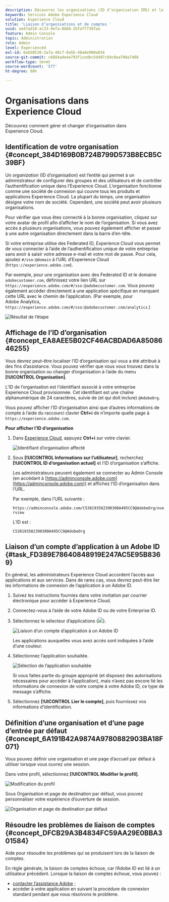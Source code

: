 ```yaml
---
description: Découvrez les organisations (ID d’organisation IMS) et la liaison des comptes de solutions à Experience Cloud.
keywords: Services Adobe Experience Cloud
solution: Experience Cloud
title: 'Liaison d’organisations et de comptes '
uuid: ae47ad18-ac33-4efa-8b68-2bfaf77397aa
feature: Admin Console
topic: Administration
role: Admin
level: Experienced
exl-id: 6eb58530-2a7a-48c7-9a5b-48a6e980a034
source-git-commit: c6884ade4a793f1cedbc5d497cb9c8ea798a7408
workflow-type: tm+mt
source-wordcount: '577'
ht-degree: 80%

---
```


# Organisations dans Experience Cloud

Découvrez comment gérer et changer dʼorganisation dans Experience Cloud.

## Identification de votre organisation {#concept_384D169B0B724B799D573B8ECB5C39BF}

Un *organization* (ID d’organisation) est l’entité qui permet à un administrateur de configurer des groupes et des utilisateurs et de contrôler l’authentification unique dans l’Experience Cloud. Lʼorganisation fonctionne comme une société de connexion qui couvre tous les produits et applications Experience Cloud. La plupart du temps, une organisation désigne votre nom de société. Cependant, une société peut avoir plusieurs organisations.

Pour vérifier que vous êtes connecté à la bonne organisation, cliquez sur votre avatar de profil afin dʼafficher le nom de lʼorganisation. Si vous avez accès à plusieurs organisations, vous pouvez également afficher et passer à une autre organisation directement dans la barre d’en-tête.

Si votre entreprise utilise des Federated ID, Experience Cloud vous permet de vous connecter à l’aide de l’authentification unique de votre entreprise sans avoir à saisir votre adresse e-mail et votre mot de passe. Pour cela, ajoutez `#/sso:@domain` à l’URL d’Experience Cloud (`https://experience.adobe.com`).

Par exemple, pour une organisation avec des Federated ID et le domaine `adobecustomer.com`, définissez votre lien URL sur `https://experience.adobe.com/#/sso:@adobecustomer.com`. Vous pouvez également accéder directement à une application spécifique en marquant cette URL avec le chemin de l’application. (Par exemple, pour Adobe Analytics, `https://experience.adobe.com/#/sso:@adobecustomer.com/analytics`.)

![Résultat de l’étape](assets/organization-switch.png)

## Affichage de l’ID d’organisation {#concept_EA8AEE5B02CF46ACBDAD6A8508646255}

Vous devrez peut-être localiser l’ID d’organisation qui vous a été attribué à des fins d’assistance. Vous pouvez vérifier que vous vous trouvez dans la bonne organisation ou changer d’organisation à l’aide du menu **[!UICONTROL Organisation]**.

L’ID de l’organisation est l’identifiant associé à votre entreprise Experience Cloud provisionnée. Cet identifiant est une chaîne alphanumérique de 24 caractères, suivie de (et qui doit inclure) `@AdobeOrg`.

Vous pouvez afficher l’ID d’organisation ainsi que d’autres informations de compte à l’aide du raccourci clavier **Ctrl+i** de n’importe quelle page à `https://experience.adobe.com`.

**Pour afficher l’ID d’organisation**

1. Dans [Experience Cloud](https://experience.adobe.com), appuyez **Ctrl+i** sur votre clavier.

   ![Identifiant d’organisation affecté](assets/assigned-organization.png)

1. Sous **[!UICONTROL Informations sur l’utilisateur]**, recherchez **[!UICONTROL ID d’organisation actuel]** et l’ID d’organisation s’affiche.

   Les administrateurs peuvent également se connecter au Admin Console (en accédant à [https://adminconsole.adobe.com](https://adminconsole.adobe.com)) et affichez l’ID d’organisation dans l’URL.

   Par exemple, dans l’URL suivante :

   `https://adminconsole.adobe.com/C538193582390300A495CC9@AdobeOrg/overview`

   L’ID est :

   `C538193582390300A495CC9@AdobeOrg`

## Liaison dʼun compte dʼapplication à un Adobe ID {#task_FD389E78640848919E247AC5E95B8369}

En général, les administrateurs Experience Cloud accordent lʼaccès aux applications et aux services. Dans de rares cas, vous devrez peut-être lier les informations de connexion de lʼapplication à un Adobe ID.

1. Suivez les instructions fournies dans votre invitation par courrier électronique pour accéder à Experience Cloud.
1. Connectez-vous à l’aide de votre Adobe ID ou de votre Enterprise ID.
1. Sélectionnez le sélecteur dʼapplications (![](assets/menu-icon.png)).

   ![Liaison dʼun compte dʼapplication à un Adobe ID](assets/solutions-active.png)

   Les applications auxquelles vous avez accès sont indiquées à l’aide d’une couleur.
1. Sélectionnez lʼapplication souhaitée.

   ![Sélection de lʼapplication souhaitée](assets/analytics-link-accounts.png)

   Si vous faites partie du groupe approprié (et disposez des autorisations nécessaires pour accéder à lʼapplication), mais nʼavez pas encore lié les informations de connexion de votre compte à votre Adobe ID, ce type de message sʼaffiche.
1. Sélectionnez **[!UICONTROL Lier le compte]**, puis fournissez vos informations dʼidentification.

## Définition d’une organisation et d’une page d’entrée par défaut {#concept_6A191B42A9874A9780882903BA18F071}

Vous pouvez définir une organisation et une page d’accueil par défaut à utiliser lorsque vous ouvrez une session.

Dans votre profil, sélectionnez **[!UICONTROL Modifier le profil]**.

![Modification du profil](assets/edit-profile.png)

Sous Organisation et page de destination par défaut, vous pouvez personnaliser votre expérience dʼouverture de session.

![Organisation et page de destination par défaut](assets/default-organization.png)

## Résoudre les problèmes de liaison de comptes {#concept_DFCB29A3B4834FC59AA29E0BBA301584}

Aide pour résoudre les problèmes qui se produisent lors de la liaison de comptes.

En règle générale, la liaison de comptes échoue, car l’Adobe ID est lié à un utilisateur précédent. Lorsque la liaison de comptes échoue, vous pouvez :

* [contacter l’assistance Adobe](https://experienceleague.adobe.com/?support-solution=General&amp;lang=fr#support) ;
* accéder à votre application en suivant la procédure de connexion standard pendant que nous résolvons le problème.
